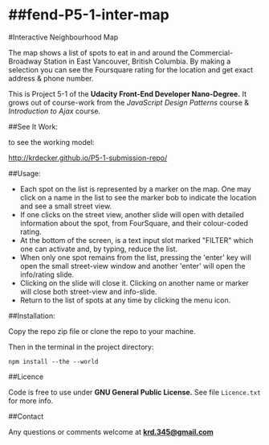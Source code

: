 ##fend-P5-1-inter-map
===================

#Interactive Neighbourhood Map

The map shows a list of spots to eat in and around the Commercial-Broadway Station in East Vancouver, British Columbia. By making a selection you can see the Foursquare rating for the location and get exact address & phone number.

This is Project 5-1 of the **Udacity Front-End Developer Nano-Degree.**
It grows out of course-work from the _JavaScript Design Patterns_ course
& _Introduction to Ajax_ course.


##See It Work:

to see the working model:

http://krdecker.github.io/P5-1-submission-repo/

##Usage:
 - Each spot on the list is represented by a marker on the map. One may click on a name in the list to see the marker bob to indicate the location and see a small street view.
 - If one clicks on the street view, another slide will open with detailed information about the spot, from FourSquare, and their colour-coded rating.
 - At the bottom of the screen, is a text input slot marked "FILTER" which one can activate and, by typing, reduce the list.
 - When only one spot remains from the list, pressing the 'enter' key will open the small street-view window and another 'enter' will open the info/rating slide.
 - Clicking on the slide will close it. Clicking on another name or marker will close both street-view and info-slide.
 - Return to the list of spots at any time by clicking the menu icon.


##Installation:

Copy the repo zip file or clone the repo to your machine.

Then in the terminal in the project directory:

`npm install --the --world`

##Licence

Code is free to use under **GNU General Public License.**  See file `Licence.txt` for more info.

##Contact

Any questions or comments welcome at **krd.345@gmail.com**



